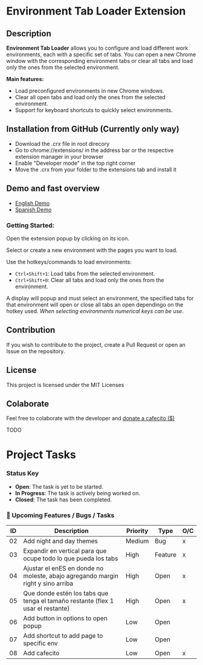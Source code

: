 # Environment Tab Loader Extension

## Description

**Environment Tab Loader** allows you to configure and load different work environments, each with a specific set of tabs. You can open a new Chrome window with the corresponding environment tabs or clear all tabs and load only the ones from the selected environment.

**Main features:**

- Load preconfigured environments in new Chrome windows.
- Clear all open tabs and load only the ones from the selected environment.
- Support for keyboard shortcuts to quickly select environments.

## Installation from GitHub (Currently only way)

- Download the _.crx_ file in root direcory
- Go to chrome://extensions/ in the address bar or the respective extension manager in your browser
- Enable "Developer mode" in the top right corner
- Move the .crx from your folder to the extensions tab and install it

## Demo and fast overview

- [English Demo](ss)
- [Spanish Demo](ss)

### Getting Started:

Open the extension popup by clicking on its icon.

Select or create a new environment with the pages you want to load.

Use the hotkeys/commands to load environments:

- `Ctrl+Shift+1`: Load tabs from the selected environment.
- `Ctrl+Shift+0`: Clear all tabs and load only the ones from the environment.

A display will popup and must select an environment, the specified tabs for that environment will open or close all tabs an open dependingo on the hotkey used. _When selecting environments numerical keys can be use_.

## Contribution

If you wish to contribute to the project, create a Pull Request or open an Issue on the repository.

## License

This project is licensed under the MIT Licenses

## Colaborate

Feel free to colaborate with the developer and [donate a cafecito ($)](https://cafecito.app/juanfraherrero)

TODO

# Project Tasks

### Status Key

- **Open**: The task is yet to be started.
- **In Progress**: The task is actively being worked on.
- **Closed**: The task has been completed.

### 🚀 Upcoming Features / Bugs / Tasks

| ID  | Description                                                                     | Priority | Type    | O/C |
| --- | ------------------------------------------------------------------------------- | -------- | ------- | --- |
| 02  | Add night and day themes                                                        | Medium   | Bug     | x   |
| 03  | Expandir en vertical para que ocupe todo lo que pueda los tabs                  | High     | Feature | x   |
| 04  | Ajustar el enES en donde no moleste, abajo agregando margin right y sino arriba | High     | Open    | x   |
| 05  | Que donde estén los tabs que tenga el tamaño restante (flex 1 usar el restante) | High     | Open    | x   |
| 06  | Add button in options to open popup                                             | Low      | Open    |     |
| 07  | Add shortcut to add page to specific env                                        | Low      | Open    |     |
| 08  | Add cafecito                                                                    | Low      | Open    | x   |
